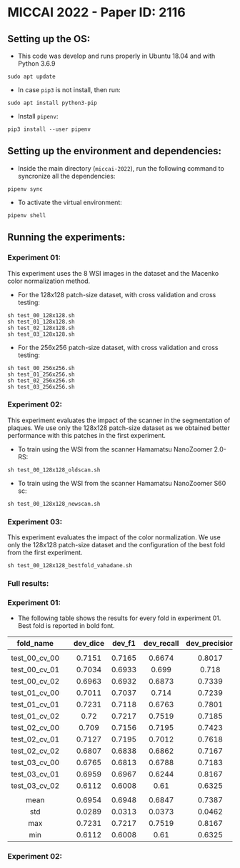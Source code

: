 # MICCAI 2022 - Paper ID: 2116

## Setting up the OS:

- This code was develop and runs properly in Ubuntu 18.04 and with Python 3.6.9

```
sudo apt update
```

- In case `pip3` is not install, then run:

```shell
sudo apt install python3-pip
```

- Install `pipenv`:

```shell
pip3 install --user pipenv
```

## Setting up the environment and dependencies:

- Inside the main directory (`miccai-2022`), run the following command to syncronize all the dependencies:

```shell
pipenv sync
```

- To activate the virtual environment:

```shell
pipenv shell
```

## Running the experiments: 
### **Experiment 01:**
This experiment uses the 8 WSI images in the dataset and the Macenko color normalization method.

- For the 128x128 patch-size dataset, with cross validation and cross testing:
```shell
sh test_00_128x128.sh
sh test_01_128x128.sh
sh test_02_128x128.sh
sh test_03_128x128.sh
```

- For the 256x256 patch-size dataset, with cross validation and cross testing:
```shell
sh test_00_256x256.sh
sh test_01_256x256.sh
sh test_02_256x256.sh
sh test_03_256x256.sh
```

### **Experiment 02:**
This experiment evaluates the impact of the scanner in the segmentation of plaques. We use only the 128x128 patch-size dataset as we obtained better performance with this patches in the first experiment.

- To train using the WSI from the scanner Hamamatsu NanoZoomer 2.0-RS:
```shell
sh test_00_128x128_oldscan.sh
```

- To train using the WSI from the scanner Hamamatsu NanoZoomer S60 sc:
```shell
sh test_00_128x128_newscan.sh
```

### **Experiment 03:**
This experiment evaluates the impact of the color normalization. We use only the 128x128 patch-size dataset and the configuration of the best fold from the first experiment.

```shell
sh test_00_128x128_bestfold_vahadane.sh
```

### Full results:
### **Experiment 01:**

- The following table shows the results for every fold in experiment 01. Best fold is reported in bold font.

|   fold_name   |   |  dev_dice  | dev_f1 | dev_recall | dev_precision |   | test_dice | test_f1 | test_recall | test_precision |
|:-------------:|:-:|:----------:|:------:|:----------:|:-------------:|:-:|:---------:|:-------:|:-----------:|:--------------:|
|               |   |            |        |            |               |   |           |         |             |                |
| test_00_cv_00 |   |   0.7151   | 0.7165 |   0.6674   |     0.8017    |   |   0.6753  |  0.6707 |    0.668    |      0.784     |
| test_00_cv_01 |   |   0.7034   | 0.6933 |    0.699   |     0.718     |   |   0.7046  |  0.7035 |    0.7495   |     0.7475     |
| test_00_cv_02 |   |   0.6963   | 0.6932 |   0.6873   |     0.7339    |   |   0.6781  |  0.6765 |    0.7423   |     0.7094     |
| test_01_cv_00 |   |   0.7011   | 0.7037 |    0.714   |     0.7239    |   |   0.7032  |  0.6962 |    0.6684   |     0.8052     |
| test_01_cv_01 |   |   0.7231   | 0.7118 |   0.6763   |     0.7801    |   |   0.7248  |  0.7192 |    0.7105   |     0.8067     |
| test_01_cv_02 |   |    0.72    | 0.7217 |   0.7519   |     0.7185    |   |   0.7141  |  0.7068 |    0.6811   |     0.8166     |
| test_02_cv_00 |   |    0.709   | 0.7156 |   0.7195   |     0.7423    |   |   0.7027  |  0.7004 |    0.7043   |     0.7855     |
| test_02_cv_01 |   |   0.7127   | 0.7195 |   0.7012   |     0.7618    |   |   0.6643  |  0.6608 |    0.6444   |     0.7996     |
| test_02_cv_02 |   |   0.6807   | 0.6838 |   0.6862   |     0.7167    |   |   0.6306  |  0.6296 |    0.6634   |     0.7316     |
| test_03_cv_00 |   |   0.6765   | 0.6813 |   0.6788   |     0.7183    |   |   0.6845  |  0.6855 |    0.8061   |      0.666     |
| test_03_cv_01 |   |   0.6959   | 0.6967 |   0.6244   |     0.8167    |   |   0.6883  |  0.879  |    0.7981   |     0.6777     |
| test_03_cv_02 |   |   0.6112   | 0.6008 |    0.61    |     0.6325    |   |   0.6521  |  0.6545 |    0.8018   |     0.6245     |
|               |   |            |        |            |               |   |           |         |             |                |
|      mean     |   |   0.6954   | 0.6948 |   0.6847   |     0.7387    |   |   0.6852  |  0.6986 |    0.7198   |     0.7462     |
|      std      |   |   0.0289   | 0.0313 |   0.0373   |     0.0462    |   |   0.0260  |  0.0596 |    0.0561   |     0.0615     |
|      max      |   |   0.7231   | 0.7217 |   0.7519   |     0.8167    |   |   0.7248  |  0.879  |    0.8061   |     0.8166     |
|      min      |   |   0.6112   | 0.6008 |    0.61    |     0.6325    |   |   0.6306  |  0.6296 |    0.6444   |     0.6245     |

### **Experiment 02:**

